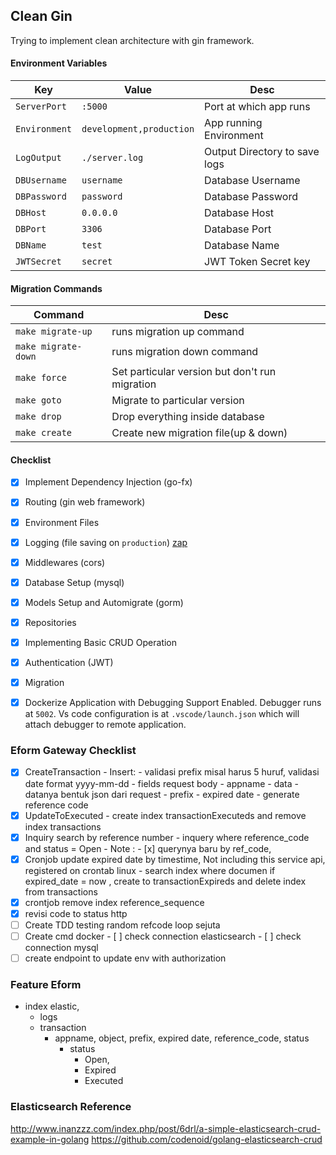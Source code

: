 ## Clean Gin

Trying to implement clean architecture with gin framework.

#### Environment Variables

| Key           | Value                    | Desc                          |
| ------------- | ------------------------ | ----------------------------- |
| `ServerPort`  | `:5000`                  | Port at which app runs        |
| `Environment` | `development,production` | App running Environment       |
| `LogOutput`   | `./server.log`           | Output Directory to save logs |
| `DBUsername`  | `username`               | Database Username             |
| `DBPassword`  | `password`               | Database Password             |
| `DBHost`      | `0.0.0.0`                | Database Host                 |
| `DBPort`      | `3306`                   | Database Port                 |
| `DBName`      | `test`                   | Database Name                 |
| `JWTSecret`   | `secret`                 | JWT Token Secret key          |

#### Migration Commands

| Command            | Desc                                           |
| -------------- | ---------------------------------------------- |
| `make migrate-up`   | runs migration up command                      |
| `make migrate-down` | runs migration down command                    |
| `make force`        | Set particular version but don't run migration |
| `make goto`         | Migrate to particular version                  |
| `make drop`         | Drop everything inside database                |
| `make create`       | Create new migration file(up & down)           |

#### Checklist

- [x] Implement Dependency Injection (go-fx)
- [x] Routing (gin web framework)
- [x] Environment Files
- [x] Logging (file saving on `production`) [zap](https://github.com/uber-go/zap)
- [x] Middlewares (cors)
- [x] Database Setup (mysql)
- [x] Models Setup and Automigrate (gorm)
- [x] Repositories
- [x] Implementing Basic CRUD Operation
- [x] Authentication (JWT)
- [x] Migration
- [x] Dockerize Application with Debugging Support Enabled. Debugger runs at `5002`. Vs code configuration is at `.vscode/launch.json` which will attach debugger to remote application.


### Eform Gateway Checklist
- [x] CreateTransaction
      - Insert:
        - validasi prefix misal harus 5 huruf, validasi date format yyyy-mm-dd
      - fields request body
        - appname
        - data 
          - datanya bentuk json dari request
        - prefix
        - expired date
      - generate reference code
- [x] UpdateToExecuted
      - create index transactionExecuteds and remove index transactions
- [x] Inquiry search by reference number
      - inquery where reference_code and status = Open
      - Note : 
      - [x] querynya baru by ref_code,
- [x] Cronjob update expired date by timestime, Not including this service api, registered on crontab linux
      - search index where documen if expired_date = now , create to transactionExpireds and delete index from transactions
- [x] crontjob remove index reference_sequence
- [x] revisi code to status http
- [ ] Create TDD testing random refcode loop sejuta
- [ ] Create cmd docker
      - [ ] check connection elasticsearch
      - [ ] check connection mysql
- [ ] create endpoint to update env with authorization
### Feature Eform
- index elastic, 
  - logs
  - transaction
    - appname, object, prefix, expired date, reference_code, status
        - status 
            - Open,
            - Expired 
            - Executed

### Elasticsearch Reference
http://www.inanzzz.com/index.php/post/6drl/a-simple-elasticsearch-crud-example-in-golang
https://github.com/codenoid/golang-elasticsearch-crud

